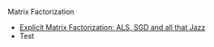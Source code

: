 Matrix Factorization
 - [Explicit Matrix Factorization: ALS, SGD and all that 
Jazz](https://blog.insightdatascience.com/explicit-matrix-factorization-als-sgd-and-all-that-jazz-b00e4d9b21ea)
 - Test
